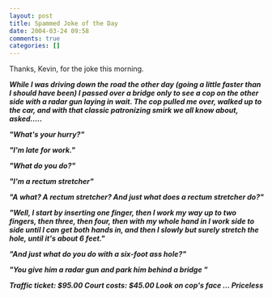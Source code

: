 ```yaml
---
layout: post
title: Spammed Joke of the Day
date: 2004-03-24 09:58
comments: true
categories: []
---
```

Thanks, Kevin, for the joke this morning.

<b><i>While I was driving down the road the other day (going a little faster than I should have been) I passed over a bridge only to see a cop on the other side with a radar gun laying in wait. The cop pulled me over, walked up to the car, and with that classic patronizing smirk we all know about, asked.....

"What's your hurry?"

"I'm late for work."

"What do you do?"

"I'm a rectum stretcher"

"A what? A rectum stretcher? And just what does a rectum stretcher do?"

"Well, I start by inserting one finger, then I work my way up to two fingers, then three, then four, then with my whole hand in I work side to side until I can get both hands in, and then I slowly but surely stretch the hole, until it's about 6 feet."

"And just what do you do with a six-foot ass hole?"

"You give him a radar gun and park him behind a bridge "

Traffic ticket: $95.00
Court costs: $45.00
Look on cop's face ... Priceless </i></b>
